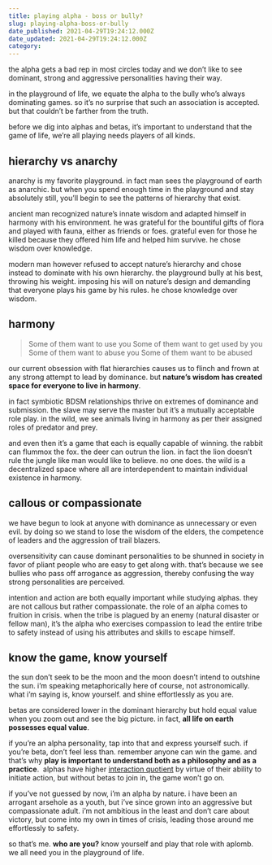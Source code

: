 ```yaml
---
title: playing alpha - boss or bully?
slug: playing-alpha-boss-or-bully
date_published: 2021-04-29T19:24:12.000Z
date_updated: 2021-04-29T19:24:12.000Z
category: 
---
```

the alpha gets a bad rep in most circles today and we don’t like to see dominant, strong and aggressive personalities having their way.

in the playground of life, we equate the alpha to the bully who’s always dominating games. so it’s no surprise that such an association is accepted. but that couldn’t be farther from the truth.

before we dig into alphas and betas, it’s important to understand that the game of life, we’re all playing needs players of all kinds.

## hierarchy vs anarchy

anarchy is my favorite playground. in fact man sees the playground of earth as anarchic. but when you spend enough time in the playground and stay absolutely still, you’ll begin to see the patterns of hierarchy that exist.

ancient man recognized nature’s innate wisdom and adapted himself in harmony with his environment. he was grateful for the bountiful gifts of flora and played with fauna, either as friends or foes. grateful even for those he killed because they offered him life and helped him survive. he chose wisdom over knowledge.

modern man however refused to accept nature’s hierarchy and chose instead to dominate with his own hierarchy. the playground bully at his best, throwing his weight. imposing his will on nature’s design and demanding that everyone plays his game by his rules. he chose knowledge over wisdom.

## harmony

> Some of them want to use you
> Some of them want to get used by you
> Some of them want to abuse you
> Some of them want to be abused

our current obsession with flat hierarchies causes us to flinch and frown at any strong attempt to lead by dominance. but **nature’s wisdom has created space for everyone to live in harmony**.

in fact symbiotic BDSM relationships thrive on extremes of dominance and submission. the slave may serve the master but it’s a mutually acceptable role play. in the wild, we see animals living in harmony as per their assigned roles of predator and prey.

and even then it’s a game that each is equally capable of winning. the rabbit can flummox the fox. the deer can outrun the lion. in fact the lion doesn’t rule the jungle like man would like to believe. no one does. the wild is a decentralized space where all are interdependent to maintain individual existence in harmony.

## callous or compassionate

we have begun to look at anyone with dominance as unnecessary or even evil. by doing so we stand to lose the wisdom of the elders, the competence of leaders and the aggression of trail blazers.

oversensitivity can cause dominant personalities to be shunned in society in favor of pliant people who are easy to get along with. that’s because we see bullies who pass off arrogance as aggression, thereby confusing the way strong personalities are perceived.

intention and action are both equally important while studying alphas. they are not callous but rather compassionate. the role of an alpha comes to fruition in crisis. when the tribe is plagued by an enemy (natural disaster or fellow man), it’s the alpha who exercises compassion to lead the entire tribe to safety instead of using his attributes and skills to escape himself.

## know the game, know yourself

the sun don’t seek to be the moon and the moon doesn’t intend to outshine the sun. i’m speaking metaphorically here of course, not astronomically. what i’m saying is, know yourself. and shine effortlessly as you are.

betas are considered lower in the dominant hierarchy but hold equal value when you zoom out and see the big picture. in fact, **all life on earth possesses equal value**.

if you’re an alpha personality, tap into that and express yourself such. if you’re beta, don’t feel less than. remember anyone can win the game. and that’s why **play is important to understand both as a philosophy and as a practice**.  alphas have higher [interaction quotient](__GHOST_URL__/interaction-quotient-learn-to-play-together/) by virtue of their ability to initiate action, but without betas to join in, the game won’t go on.

if you’ve not guessed by now, i’m an alpha by nature. i have been an arrogant arsehole as a youth, but i’ve since grown into an aggressive but compassionate adult. i’m not ambitious in the least and don’t care about victory, but come into my own in times of crisis, leading those around me effortlessly to safety.

so that’s me. **who are you?** know yourself and play that role with aplomb. we all need you in the playground of life.
